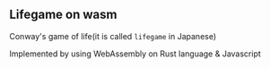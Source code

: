 ## Lifegame on wasm

Conway's game of life(it is called `lifegame` in Japanese)

Implemented by using WebAssembly on Rust language & Javascript
